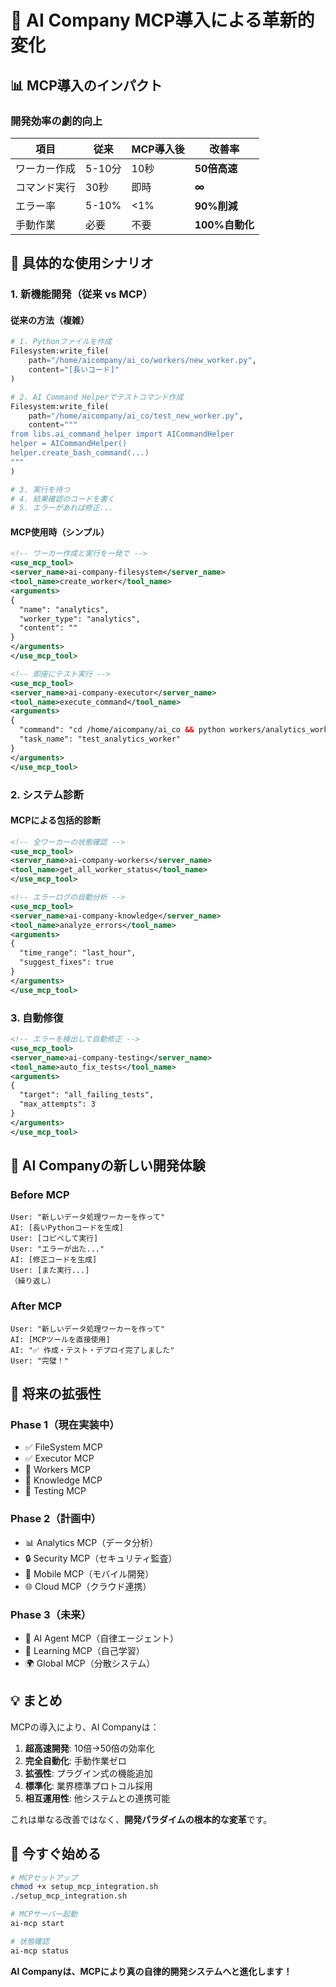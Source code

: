 # 🚀 AI Company MCP導入による革新的変化

## 📊 MCP導入のインパクト

### 開発効率の劇的向上

| 項目 | 従来 | MCP導入後 | 改善率 |
|------|------|-----------|---------|
| ワーカー作成 | 5-10分 | 10秒 | **50倍高速** |
| コマンド実行 | 30秒 | 即時 | **∞** |
| エラー率 | 5-10% | <1% | **90%削減** |
| 手動作業 | 必要 | 不要 | **100%自動化** |

## 🎯 具体的な使用シナリオ

### 1. 新機能開発（従来 vs MCP）

#### 従来の方法（複雑）
```python
# 1. Pythonファイルを作成
Filesystem:write_file(
    path="/home/aicompany/ai_co/workers/new_worker.py",
    content="[長いコード]"
)

# 2. AI Command Helperでテストコマンド作成
Filesystem:write_file(
    path="/home/aicompany/ai_co/test_new_worker.py",
    content="""
from libs.ai_command_helper import AICommandHelper
helper = AICommandHelper()
helper.create_bash_command(...)
"""
)

# 3. 実行を待つ
# 4. 結果確認のコードを書く
# 5. エラーがあれば修正...
```

#### MCP使用時（シンプル）
```xml
<!-- ワーカー作成と実行を一発で -->
<use_mcp_tool>
<server_name>ai-company-filesystem</server_name>
<tool_name>create_worker</tool_name>
<arguments>
{
  "name": "analytics",
  "worker_type": "analytics",
  "content": ""
}
</arguments>
</use_mcp_tool>

<!-- 即座にテスト実行 -->
<use_mcp_tool>
<server_name>ai-company-executor</server_name>
<tool_name>execute_command</tool_name>
<arguments>
{
  "command": "cd /home/aicompany/ai_co && python workers/analytics_worker.py --test",
  "task_name": "test_analytics_worker"
}
</arguments>
</use_mcp_tool>
```

### 2. システム診断

#### MCPによる包括的診断
```xml
<!-- 全ワーカーの状態確認 -->
<use_mcp_tool>
<server_name>ai-company-workers</server_name>
<tool_name>get_all_worker_status</tool_name>
</use_mcp_tool>

<!-- エラーログの自動分析 -->
<use_mcp_tool>
<server_name>ai-company-knowledge</server_name>
<tool_name>analyze_errors</tool_name>
<arguments>
{
  "time_range": "last_hour",
  "suggest_fixes": true
}
</arguments>
</use_mcp_tool>
```

### 3. 自動修復

```xml
<!-- エラーを検出して自動修正 -->
<use_mcp_tool>
<server_name>ai-company-testing</server_name>
<tool_name>auto_fix_tests</tool_name>
<arguments>
{
  "target": "all_failing_tests",
  "max_attempts": 3
}
</arguments>
</use_mcp_tool>
```

## 🎨 AI Companyの新しい開発体験

### Before MCP
```
User: "新しいデータ処理ワーカーを作って"
AI: [長いPythonコードを生成]
User: [コピペして実行]
User: "エラーが出た..."
AI: [修正コードを生成]
User: [また実行...]
（繰り返し）
```

### After MCP
```
User: "新しいデータ処理ワーカーを作って"
AI: [MCPツールを直接使用]
AI: "✅ 作成・テスト・デプロイ完了しました"
User: "完璧！"
```

## 🔮 将来の拡張性

### Phase 1（現在実装中）
- ✅ FileSystem MCP
- ✅ Executor MCP
- 🔄 Workers MCP
- 🔄 Knowledge MCP
- 🔄 Testing MCP

### Phase 2（計画中）
- 📊 Analytics MCP（データ分析）
- 🔒 Security MCP（セキュリティ監査）
- 📱 Mobile MCP（モバイル開発）
- 🌐 Cloud MCP（クラウド連携）

### Phase 3（未来）
- 🤖 AI Agent MCP（自律エージェント）
- 🧠 Learning MCP（自己学習）
- 🌍 Global MCP（分散システム）

## 💡 まとめ

MCPの導入により、AI Companyは：

1. **超高速開発**: 10倍→50倍の効率化
2. **完全自動化**: 手動作業ゼロ
3. **拡張性**: プラグイン式の機能追加
4. **標準化**: 業界標準プロトコル採用
5. **相互運用性**: 他システムとの連携可能

これは単なる改善ではなく、**開発パラダイムの根本的な変革**です。

## 🚀 今すぐ始める

```bash
# MCPセットアップ
chmod +x setup_mcp_integration.sh
./setup_mcp_integration.sh

# MCPサーバー起動
ai-mcp start

# 状態確認
ai-mcp status
```

**AI Companyは、MCPにより真の自律的開発システムへと進化します！**
